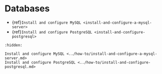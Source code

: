 # Databases

* {ref}`Install and configure MySQL <install-and-configure-a-mysql-server>`
* {ref}`Install and configure PostgreSQL <install-and-configure-postgresql>`

```{toctree}
:hidden:

Install and configure MySQL <../how-to/install-and-configure-a-mysql-server.md>
Install and configure PostgreSQL <../how-to/install-and-configure-postgresql.md>
```
